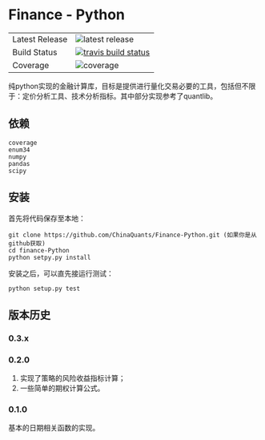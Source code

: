 # Finance - Python

<table>
<tr>
  <td>Latest Release</td>
  <td><img src="https://img.shields.io/pypi/v/finance-python.svg" alt="latest release" /></td>
</tr>
<tr>
  <td>Build Status</td>
  <td>
    <a href="https://travis-ci.org/wegamekinglc/Finance-Python">
    <img src="https://travis-ci.org/wegamekinglc/Finance-Python.svg?branch=master" alt="travis build status" />
    </a>
  </td>
</tr>
<tr>
  <td>Coverage</td>
  <td><img src="https://coveralls.io/repos/wegamekinglc/Finance-Python/badge.svg?branch=master&service=github" alt="coverage" /></td>
</tr>
</table>

纯python实现的金融计算库，目标是提供进行量化交易必要的工具，包括但不限于：定价分析工具、技术分析指标。其中部分实现参考了quantlib。

## 依赖

    coverage
    enum34
    numpy
    pandas
    scipy

安装
-------------

首先将代码保存至本地：

    git clone https://github.com/ChinaQuants/Finance-Python.git (如果你是从github获取)
    cd finance-Python
    python setpy.py install


安装之后，可以直先接运行测试：

    python setup.py test

版本历史
-------------

### 0.3.x


### 0.2.0

1. 实现了策略的风险收益指标计算；
2. 一些简单的期权计算公式。

### 0.1.0


基本的日期相关函数的实现。
